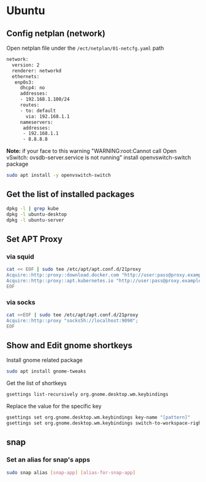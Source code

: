 # Ubuntu

## Config netplan (network)

Open netplan file under the `/ect/netplan/01-netcfg.yaml` path

```bash
network:
  version: 2
  renderer: networkd
  ethernets:
   enp0s3:
     dhcp4: no
     addresses:
     - 192.168.1.100/24
     routes:
     - to: default
       via: 192.168.1.1
     nameservers:
      addresses:
      - 192.168.1.1
      - 8.8.8.8
```

**Note:** if your face to this warning "WARNING:root:Cannot call Open vSwitch: ovsdb-server.service is not running" install openvswitch-switch package

```bash
sudo apt install -y openvswitch-switch
```

## Get the list of installed packages

```bash
dpkg -l | grep kube
dpkg -l ubuntu-desktop
dpkg -l ubuntu-server
```

## Set APT Proxy

### via squid

```bash
cat << EOF | sudo tee /etc/apt/apt.conf.d/21proxy
Acquire::http::proxy::download.docker.com "http://user:pass@proxy.example.com:3128/";
Acquire::http::proxy::apt.kubernetes.io "http://user:pass@proxy.example.com:3128/";
EOF
```

### via socks

```bash
cat <<EOF | sudo tee /etc/apt/apt.conf.d/21proxy
Acquire::http::proxy "socks5h://localhost:9090";
EOF
```

## Show and Edit gnome shortkeys

Install gnome related package

```bash
sudo apt install gnome-tweaks
```

Get the list of shortkeys

```bash
gsettings list-recursively org.gnome.desktop.wm.keybindings
```

Replace the value for the specific key

```bash
gsettings set org.gnome.desktop.wm.keybindings key-name "[pattern]"
gsettings set org.gnome.desktop.wm.keybindings switch-to-workspace-right  "['<Super>Page_Down', '<Super><Alt>Right']"
```

## snap

### Set an alias for snap's apps

```bash
sudo snap alias [snap-app] [alias-for-snap-app]
```
